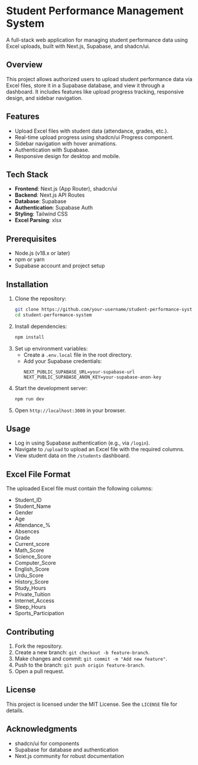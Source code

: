 # Student Performance Management System

A full-stack web application for managing student performance data using Excel uploads, built with Next.js, Supabase, and shadcn/ui.

## Overview
This project allows authorized users to upload student performance data via Excel files, store it in a Supabase database, and view it through a dashboard. It includes features like upload progress tracking, responsive design, and sidebar navigation.

## Features
- Upload Excel files with student data (attendance, grades, etc.).
- Real-time upload progress using shadcn/ui Progress component.
- Sidebar navigation with hover animations.
- Authentication with Supabase.
- Responsive design for desktop and mobile.

## Tech Stack
- **Frontend**: Next.js (App Router), shadcn/ui
- **Backend**: Next.js API Routes
- **Database**: Supabase
- **Authentication**: Supabase Auth
- **Styling**: Tailwind CSS
- **Excel Parsing**: xlsx

## Prerequisites
- Node.js (v18.x or later)
- npm or yarn
- Supabase account and project setup

## Installation
1. Clone the repository:
   ```bash
   git clone https://github.com/your-username/student-performance-system.git
   cd student-performance-system
   ```
2. Install dependencies:
   ```bash
   npm install
   ```
3. Set up environment variables:
   - Create a `.env.local` file in the root directory.
   - Add your Supabase credentials:
     ```
     NEXT_PUBLIC_SUPABASE_URL=your-supabase-url
     NEXT_PUBLIC_SUPABASE_ANON_KEY=your-supabase-anon-key
     ```
4. Start the development server:
   ```bash
   npm run dev
   ```
5. Open `http://localhost:3000` in your browser.

## Usage
- Log in using Supabase authentication (e.g., via `/login`).
- Navigate to `/upload` to upload an Excel file with the required columns.
- View student data on the `/students` dashboard.

## Excel File Format
The uploaded Excel file must contain the following columns:
- Student_ID
- Student_Name
- Gender
- Age
- Attendance_%
- Absences
- Grade
- Current_score
- Math_Score
- Science_Score
- Computer_Score
- English_Score
- Urdu_Score
- History_Score
- Study_Hours
- Private_Tuition
- Internet_Access
- Sleep_Hours
- Sports_Participation

## Contributing
1. Fork the repository.
2. Create a new branch: `git checkout -b feature-branch`.
3. Make changes and commit: `git commit -m "Add new feature"`.
4. Push to the branch: `git push origin feature-branch`.
5. Open a pull request.

## License
This project is licensed under the MIT License. See the `LICENSE` file for details.

## Acknowledgments
- shadcn/ui for components
- Supabase for database and authentication
- Next.js community for robust documentation
